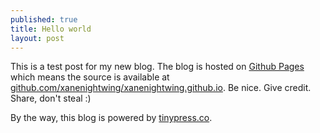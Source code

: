 ```yaml
---
published: true
title: Hello world
layout: post
---
```

This is a test post for my new blog. The blog is hosted on [Github Pages](http://pages.github.com/) which means the source is available at [github.com/xanenightwing/xanenightwing.github.io](http://github.com/xanenightwing/xanenightwing.github.io). Be nice. Give credit. Share, don't steal :)

By the way, this blog is powered by [tinypress.co](https://tinypress.co).